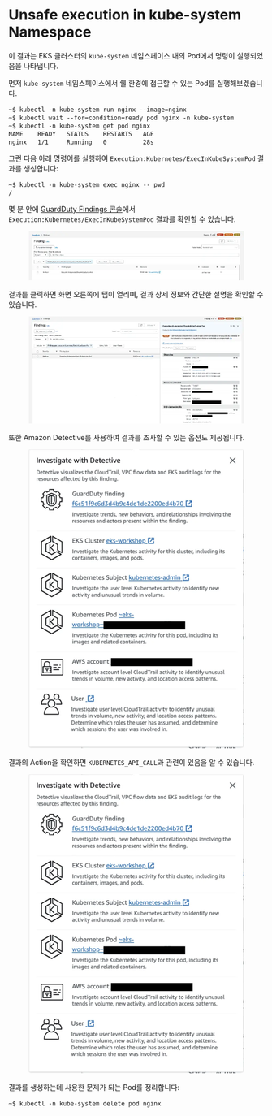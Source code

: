 # Unsafe execution in kube-system Namespace

이 결과는 EKS 클러스터의 `kube-system` 네임스페이스 내의 Pod에서 명령이 실행되었음을 나타냅니다.

먼저 `kube-system` 네임스페이스에서 쉘 환경에 접근할 수 있는 Pod를 실행해보겠습니다.

```
~$ kubectl -n kube-system run nginx --image=nginx
~$ kubectl wait --for=condition=ready pod nginx -n kube-system
~$ kubectl -n kube-system get pod nginx
NAME    READY   STATUS    RESTARTS   AGE
nginx   1/1     Running   0          28s
```

그런 다음 아래 명령어를 실행하여 `Execution:Kubernetes/ExecInKubeSystemPod` 결과를 생성합니다:

```
~$ kubectl -n kube-system exec nginx -- pwd
/
```

몇 분 안에 [GuardDuty Findings 콘솔](https://console.aws.amazon.com/guardduty/home#/findings)에서 `Execution:Kubernetes/ExecInKubeSystemPod` 결과를 확인할 수 있습니다.

<figure><img src="../../../.gitbook/assets/image (1) (1) (1).png" alt=""><figcaption></figcaption></figure>

결과를 클릭하면 화면 오른쪽에 탭이 열리며, 결과 상세 정보와 간단한 설명을 확인할 수 있습니다.

<figure><img src="../../../.gitbook/assets/image (2) (1) (1).png" alt=""><figcaption></figcaption></figure>

또한 Amazon Detective를 사용하여 결과를 조사할 수 있는 옵션도 제공됩니다.

<figure><img src="../../../.gitbook/assets/image (3) (1) (1).png" alt=""><figcaption></figcaption></figure>

결과의 Action을 확인하면 `KUBERNETES_API_CALL`과 관련이 있음을 알 수 있습니다.

<figure><img src="../../../.gitbook/assets/image (3) (1) (1).png" alt=""><figcaption></figcaption></figure>

결과를 생성하는데 사용한 문제가 되는 Pod를 정리합니다:

```
~$ kubectl -n kube-system delete pod nginx
```

